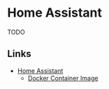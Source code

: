 # Home Assistant

TODO

## Links

- [Home Assistant](https://www.home-assistant.io/)
  - [Docker Container Image](https://hub.docker.com/r/homeassistant/home-assistant)